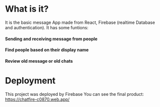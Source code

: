# What is it?

It is the basic message App made from React, Firebase (realtime Database and authentication). 
It has some funtions:
  #### Sending and receiving message from people
  #### Find people based on their display name
  #### Review old message or old chats

# Deployment

This project was deployed by Firebase 
You can see the final product: https://chatfire-c0870.web.app/ 


